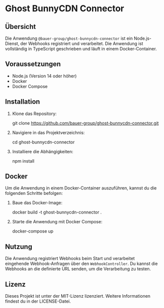 # Ghost BunnyCDN Connector

## Übersicht

Die Anwendung `@bauer-group/ghost-bunnycdn-connector` ist ein Node.js-Dienst, der Webhooks registriert und verarbeitet. Die Anwendung ist vollständig in TypeScript geschrieben und läuft in einem Docker-Container.

## Voraussetzungen

- Node.js (Version 14 oder höher)
- Docker
- Docker Compose

## Installation

1. Klone das Repository:

   git clone https://github.com/bauer-group/ghost-bunnycdn-connector.git

2. Navigiere in das Projektverzeichnis:

   cd ghost-bunnycdn-connector

3. Installiere die Abhängigkeiten:

   npm install

## Docker

Um die Anwendung in einem Docker-Container auszuführen, kannst du die folgenden Schritte befolgen:

1. Baue das Docker-Image:

   docker build -t ghost-bunnycdn-connector .

2. Starte die Anwendung mit Docker Compose:

   docker-compose up

## Nutzung

Die Anwendung registriert Webhooks beim Start und verarbeitet eingehende Webhook-Anfragen über den `WebhookController`. Du kannst die Webhooks an die definierte URL senden, um die Verarbeitung zu testen.

## Lizenz

Dieses Projekt ist unter der MIT-Lizenz lizenziert. Weitere Informationen findest du in der LICENSE-Datei.
